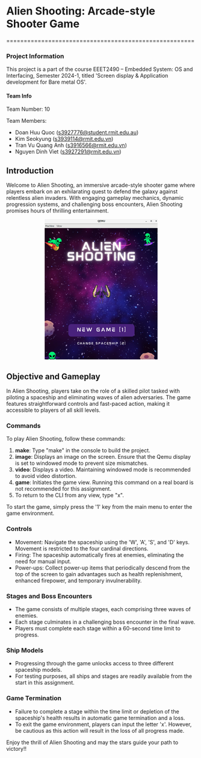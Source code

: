 # Alien Shooting: Arcade-style Shooter Game

======================================================

### Project Information

This project is a part of the course EEET2490 – Embedded System: OS and Interfacing, Semester 2024-1, titled 'Screen display & Application development for Bare metal OS'.

#### Team Info

Team Number: 10

Team Members:

- Doan Huu Quoc (s3927776@student.rmit.edu.au)
- Kim Seokyung (s3939114@rmit.edu.vn)
- Tran Vu Quang Anh (s3916566@rmit.edu.vn)
- Nguyen Dinh Viet (s3927291@rmit.edu.vn)

## Introduction

Welcome to Alien Shooting, an immersive arcade-style shooter game where players embark on an exhilarating quest to defend the galaxy against relentless alien invaders. With engaging gameplay mechanics, dynamic progression systems, and challenging boss encounters, Alien Shooting promises hours of thrilling entertainment.

<div style="text-align:center">
<img alt="Welcome Screen" src="./public/welcome_screen.png">
</div>

## Objective and Gameplay

In Alien Shooting, players take on the role of a skilled pilot tasked with piloting a spaceship and eliminating waves of alien adversaries. The game features straightforward controls and fast-paced action, making it accessible to players of all skill levels.

### Commands

To play Alien Shooting, follow these commands:

1. **make**: Type "make" in the console to build the project.
2. **image**: Displays an image on the screen. Ensure that the Qemu display is set to windowed mode to prevent size mismatches.
3. **video**: Displays a video. Maintaining windowed mode is recommended to avoid video distortion.
4. **game**: Initiates the game view. Running this command on a real board is not recommended for this assignment.
5. To return to the CLI from any view, type "x".

To start the game, simply press the '1' key from the main menu to enter the game environment.

### Controls

- Movement: Navigate the spaceship using the 'W', 'A', 'S', and 'D' keys. Movement is restricted to the four cardinal directions.
- Firing: The spaceship automatically fires at enemies, eliminating the need for manual input.
- Power-ups: Collect power-up items that periodically descend from the top of the screen to gain advantages such as health replenishment, enhanced firepower, and temporary invulnerability.

### Stages and Boss Encounters

- The game consists of multiple stages, each comprising three waves of enemies.
- Each stage culminates in a challenging boss encounter in the final wave.
- Players must complete each stage within a 60-second time limit to progress.

### Ship Models

- Progressing through the game unlocks access to three different spaceship models.
- For testing purposes, all ships and stages are readily available from the start in this assignment.

### Game Termination

- Failure to complete a stage within the time limit or depletion of the spaceship's health results in automatic game termination and a loss.
- To exit the game environment, players can input the letter 'x'. However, be cautious as this action will result in the loss of all progress made.

Enjoy the thrill of Alien Shooting and may the stars guide your path to victory!!
